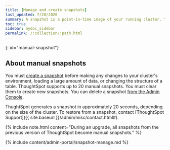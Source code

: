 ```yaml
---
title: [Manage and create snapshots]
last_updated: 7/28/2020
summary: A snapshot is a point-in-time image of your running cluster. You can use a snapshot to restore the cluster to a specific point in time. Create and manage snapshots from the Admin Console.
toc: true
sidebar: mydoc_sidebar
permalink: /:collection/:path.html
---
```


{: id="manual-snapshot"}
## About manual snapshots

You must [create a snapshot](#admin-portal-create) before making any changes to your cluster's environment, loading a large amount of data, or changing the structure of a table. ThoughtSpot supports up to 20 manual snapshots. You must clear them to create new snapshots. You can delete a snapshot [from the Admin Console](#admin-portal-delete).

ThughtSpot generates a snapshot in approximately 20 seconds, depending on the size of the cluster. To restore from a snapshot, contact [ThoughtSpot Support]({{ site.baseurl }}/admin/misc/contact.html#).

{% include note.html content="During an upgrade, all snapshots from the previous version of ThoughtSpot become manual snapshots." %}

{% include content/admin-portal/snapshot-manage.md %}
